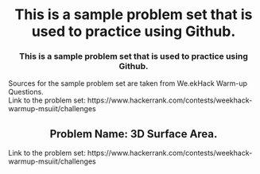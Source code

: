 <div align="center">
  <h1>
    This is a sample problem set that is used to practice using Github.
  </h1>
</div>

<div align="center">
  <h3>
    This is a sample problem set that is used to practice using Github.
  </h3>
  
</div>

<div align="left">
  <p>
  Sources for the sample problem set are taken from We.ekHack Warm-up Questions.<br>
  Link to the problem set: https://www.hackerrank.com/contests/weekhack-warmup-msuiit/challenges
  </p>
</div>

<div align="center">
  <h2>
    Problem Name: 3D Surface Area.
  </h2>
</div>
<div align="left">
  <p>
  Link to the problem set: https://www.hackerrank.com/contests/weekhack-warmup-msuiit/challenges
  </p>
</div>
